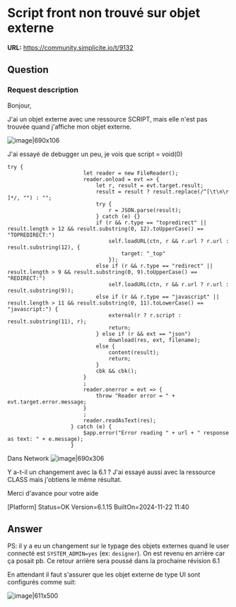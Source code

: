 # Script front non trouvé sur objet externe

**URL:** https://community.simplicite.io/t/9132

## Question
### Request description

Bonjour, 

J'ai un objet externe avec une ressource SCRIPT, mais elle n'est pas trouvée quand j'affiche mon objet externe.

![image|690x106](upload://ipq10WCnN8Y0GlkFjB0PokGZ9p6.png)

J'ai essayé de debugger un peu, je vois que script = void(0)
```
try {
                        let reader = new FileReader();
                        reader.onload = evt => {
                            let r, result = evt.target.result;
                            result = result ? result.replace(/^[\t\n\r ]*/, "") : "";
                            try {
                                r = JSON.parse(result);
                            } catch (e) {}
                            if (r && r.type == "topredirect" || result.length > 12 && result.substring(0, 12).toUpperCase() == "TOPREDIRECT:")
                                self.loadURL(ctn, r && r.url ? r.url : result.substring(12), {
                                    target: "_top"
                                });
                            else if (r && r.type == "redirect" || result.length > 9 && result.substring(0, 9).toUpperCase() == "REDIRECT:")
                                self.loadURL(ctn, r && r.url ? r.url : result.substring(9));
                            else if (r && r.type == "javascript" || result.length > 11 && result.substring(0, 11).toLowerCase() == "javascript:") {
                                external(r ? r.script : result.substring(11), r);
                                return;
                            } else if (r && ext == "json")
                                download(res, ext, filename);
                            else {
                                content(result);
                                return;
                            }
                            cbk && cbk();
                        }
                        ;
                        reader.onerror = evt => {
                            throw "Reader error = " + evt.target.error.message;
                        }
                        ;
                        reader.readAsText(res);
                    } catch (e) {
                        $app.error("Error reading " + url + " response as text: " + e.message);
                    }
```

Dans Network
![image|690x306](upload://n4KVIWtKqpvlhuXlaczSnR2HPYR.png)

Y a-t-il un changement avec la 6.1 ?
J'ai essayé aussi avec la ressource CLASS mais j'obtiens le même résultat.

Merci d'avance pour votre aide

[Platform]
Status=OK
Version=6.1.15
BuiltOn=2024-11-22 11:40

## Answer
PS: il y a eu un changement sur le typage des objets externes quand le user connecté est `SYSTEM_ADMIN=yes` (ex: `designer`). On est revenu en arrière car ça posait pb. Ce retour arrière sera poussé dans la prochaine révision 6.1

En attendant il faut s'assurer que les objet externe de type UI sont configurés comme suit:

![image|611x500](upload://mCmqwnnXfOokFuTqj1w8rIJ7IHL.png)
